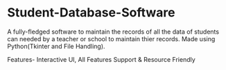 # Student-Database-Software
A fully-fledged software to maintain the records of all the data of students can
needed by a teacher or school to maintain thier records.
Made using Python(Tkinter and  File Handling).

Features-
Interactive UI,
All Features Support &
Resource Friendly

